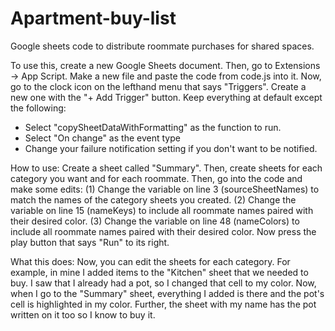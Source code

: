 # Apartment-buy-list
Google sheets code to distribute roommate purchases for shared spaces.

To use this, create a new Google Sheets document. Then, go to Extensions -> App Script. Make a new file and paste the code from code.js into it. Now, go to the clock icon on the lefthand menu that says "Triggers". Create a new one with the "+ Add Trigger" button. Keep everything at default except the following: 
  - Select "copySheetDataWithFormatting" as the function to run.
  - Select "On change" as the event type
  - Change your failure notification setting if you don't want to be notified.

How to use:
Create a sheet called "Summary". Then, create sheets for each category you want and for each roommate. Then, go into the code and make some edits:
  (1) Change the variable on line 3 (sourceSheetNames) to match the names of the category sheets you created.
  (2) Change the variable on line 15 (nameKeys) to include all roommate names paired with their desired color.
  (3) Change the variable on line 48 (nameColors) to include all roommate names paired with their desired color.
Now press the play button that says "Run" to its right.

What this does:
Now, you can edit the sheets for each category. For example, in mine I added items to the "Kitchen" sheet that we needed to buy. I saw that I already had a pot, so I changed that cell to my color. Now, when I go to the "Summary" sheet, everything I added is there and the pot's cell is highlighted in my color. Further, the sheet with my name has the pot written on it too so I know to buy it.
